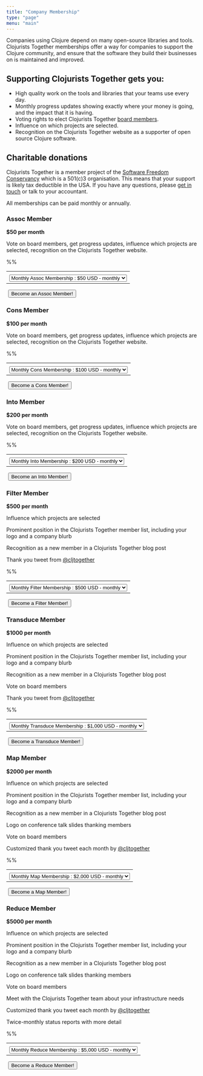 ```yaml
---
title: "Company Membership"
type: "page"
menu: "main"
---
```


Companies using Clojure depend on many open-source libraries and tools. Clojurists Together memberships offer a way for companies to support the Clojure community, and ensure that the software they build their businesses on is maintained and improved.

## Supporting Clojurists Together gets you:

* High quality work on the tools and libraries that your teams use every day.
* Monthly progress updates showing exactly where your money is going, and the impact that it is having.
* Voting rights to elect Clojurists Together [board members](/team).
* Influence on which projects are selected.
* Recognition on the Clojurists Together website as a supporter of open source Clojure software.

## Charitable donations

Clojurists Together is a member project of the [Software Freedom Conservancy](https://sfconservancy.org) which is a 501\(c)3 organisation. This means that your support is likely tax deductible in the USA. If you have any questions, please [get in touch](/contact) or talk to your accountant.

<section class="membership-tiers">
<p>All memberships can be paid monthly or annually.</p>


<section class="membership-tier">
<h3>Assoc Member</h3>
<b>$50 per month</b>
<p>Vote on board members, get progress updates, influence which projects are selected, recognition on the Clojurists Together website.</p>
<form action="https://www.paypal.com/cgi-bin/webscr" method="post" target="_top">
<input type="hidden" name="cmd" value="_s-xclick">
%<input type="hidden" name="hosted_button_id" value="7MEVKKH4TQ336">%
<table>
<tr>
<td>
<input type="hidden" name="on0" value="Membership Level"></td></tr>
<tr><td><select name="os0">
<option value="Monthly Assoc Membership">Monthly Assoc Membership : $50 USD - monthly</option>
<option value="Yearly Assoc Membership">Yearly Assoc Membership : $600 USD - yearly</option>
</select> </td></tr>
</table>
<input type="hidden" name="currency_code" value="USD">
<img alt="" border="0" src="https://www.paypalobjects.com/en_US/i/scr/pixel.gif" width="1" height="1">
<button class="become-a-member">Become an Assoc Member!</button>
</form>
</section>


<section class="membership-tier">
<h3>Cons Member</h3>
<b>$100 per month</b>

<p>Vote on board members, get progress updates, influence which projects are selected, recognition on the Clojurists Together website.</p>

<form action="https://www.paypal.com/cgi-bin/webscr" method="post" target="_top">
<input type="hidden" name="cmd" value="_s-xclick">
%<input type="hidden" name="hosted_button_id" value="7BLAYU6JEPXZ6">%
<table>
<tr><td><input type="hidden" name="on0" value="Membership Level"></td></tr><tr><td><select name="os0">
<option value="Monthly Cons Membership">Monthly Cons Membership : $100 USD - monthly</option>
<option value="Yearly Cons Membership">Yearly Cons Membership : $1,200 USD - yearly</option>
</select> </td></tr>
</table>
<input type="hidden" name="currency_code" value="USD">
<img alt="" border="0" src="https://www.paypalobjects.com/en_US/i/scr/pixel.gif" width="1" height="1">
<button class="become-a-member">Become a Cons Member!</button>
</form>
</section>


<section class="membership-tier">
<h3>Into Member</h3>
<b>$200 per month</b>

<p>Vote on board members, get progress updates, influence which projects are selected, recognition on the Clojurists Together website.</p>

<form action="https://www.paypal.com/cgi-bin/webscr" method="post" target="_top">
<input type="hidden" name="cmd" value="_s-xclick">
%<input type="hidden" name="hosted_button_id" value="3486MRLANRSDQ">%
<table>
<tr><td><input type="hidden" name="on0" value="Membership Level"></td></tr><tr><td><select name="os0">
<option value="Monthly Into Membership">Monthly Into Membership : $200 USD - monthly</option>
<option value="Yearly Into Membership">Yearly Into Membership : $2,400 USD - yearly</option>
</select> </td></tr>
</table>
<input type="hidden" name="currency_code" value="USD">
<img alt="" border="0" src="https://www.paypalobjects.com/en_US/i/scr/pixel.gif" width="1" height="1">
<button class="become-a-member">Become an Into Member!</button>
</form>
</section>


<section class="membership-tier">
<h3>Filter Member</h3>
<b>$500 per month</b>

<p>Influence which projects are selected</p>

<p>Prominent position in the Clojurists Together member list, including your logo and a company blurb</p>

<p>Recognition as a new member in a Clojurists Together blog post</p>

<p>Thank you tweet from <a href="https://twitter.com/cljtogether">@cljtogether</a></p></p>

<form action="https://www.paypal.com/cgi-bin/webscr" method="post" target="_top">
<input type="hidden" name="cmd" value="_s-xclick">
%<input type="hidden" name="hosted_button_id" value="ZCVLMJNPFJJMJ">%
<table>
<tr><td><input type="hidden" name="on0" value="Membership Level"></td></tr><tr><td><select name="os0">
<option value="Monthly Filter Membership">Monthly Filter Membership : $500 USD - monthly</option>
<option value="Yearly Filter Membership">Yearly Filter Membership : $6,000 USD - yearly</option>
</select> </td></tr>
</table>
<input type="hidden" name="currency_code" value="USD">
<img alt="" border="0" src="https://www.paypalobjects.com/en_US/i/scr/pixel.gif" width="1" height="1">
<button class="become-a-member">Become a Filter Member!</button>
</form>
</section>


<section class="membership-tier">
<h3>Transduce Member</h3>
<b>$1000 per month</b>

<p>Influence on which projects are selected</p>

<p>Prominent position in the Clojurists Together member list, including your logo and a company blurb</p>

<p>Recognition as a new member in a Clojurists Together blog post</p>

<p>Vote on board members</p>

<p>Thank you tweet from <a href="https://twitter.com/cljtogether">@cljtogether</a></p>

<form action="https://www.paypal.com/cgi-bin/webscr" method="post" target="_top">
<input type="hidden" name="cmd" value="_s-xclick">
%<input type="hidden" name="hosted_button_id" value="3HUZJEBTYBLJA">%
<table>
<tr><td><input type="hidden" name="on0" value="Membership Level"></td></tr><tr><td><select name="os0">
<option value="Monthly Transduce Membership">Monthly Transduce Membership : $1,000 USD - monthly</option>
<option value="Yearly Transduce Membership">Yearly Transduce Membership : $12,000 USD - yearly</option>
</select> </td></tr>
</table>
<input type="hidden" name="currency_code" value="USD">
<img alt="" border="0" src="https://www.paypalobjects.com/en_US/i/scr/pixel.gif" width="1" height="1">
<button class="become-a-member">Become a Transduce Member!</button>
</form>
</section>


<section class="membership-tier">
<h3>Map Member</h3>
<b>$2000 per month</b>

<p>Influence on which projects are selected</p>

<p>Prominent position in the Clojurists Together member list, including your logo and a company blurb</p>

<p>Recognition as a new member in a Clojurists Together blog post</p>

<p>Logo on conference talk slides thanking members</p>

<p>Vote on board members</p>

<p>Customized thank you tweet each month by <a href="https://twitter.com/cljtogether">@cljtogether</a></p>

<form action="https://www.paypal.com/cgi-bin/webscr" method="post" target="_top">
<input type="hidden" name="cmd" value="_s-xclick">
%<input type="hidden" name="hosted_button_id" value="YT98PJMCVF5U8">%
<table>
<tr><td><input type="hidden" name="on0" value="Membership Level"></td></tr><tr><td><select name="os0">
<option value="Monthly Map Membership">Monthly Map Membership : $2,000 USD - monthly</option>
<option value="Yearly Map Membership">Yearly Map Membership : $24,000 USD - yearly</option>
</select> </td></tr>
</table>
<input type="hidden" name="currency_code" value="USD">
<img alt="" border="0" src="https://www.paypalobjects.com/en_US/i/scr/pixel.gif" width="1" height="1">
<button class="become-a-member">Become a Map Member!</button>
</form>
</section>


<section class="membership-tier">
<h3>Reduce Member</h3>
<b>$5000 per month</b>

<p>Influence on which projects are selected</p>

<p>Prominent position in the Clojurists Together member list, including your logo and a company blurb</p>

<p>Recognition as a new member in a Clojurists Together blog post</p>

<p>Logo on conference talk slides thanking members</p>

<p>Vote on board members</p>

<p>Meet with the Clojurists Together team about your infrastructure needs</p>

<p>Customized thank you tweet each month by <a href="https://twitter.com/cljtogether">@cljtogether</a></p></p>

<p>Twice-monthly status reports with more detail</p>

<form action="https://www.paypal.com/cgi-bin/webscr" method="post" target="_top">
<input type="hidden" name="cmd" value="_s-xclick">
%<input type="hidden" name="hosted_button_id" value="SSJ294XGD9DZJ">%
<table>
<tr><td><input type="hidden" name="on0" value="Membership Level"></td></tr><tr><td><select name="os0">
<option value="Monthly Reduce Membership">Monthly Reduce Membership : $5,000 USD - monthly</option>
<option value="Yearly Reduce Membership">Yearly Reduce Membership : $60,000 USD - yearly</option>
</select> </td></tr>
</table>
<input type="hidden" name="currency_code" value="USD">
<img alt="" border="0" src="https://www.paypalobjects.com/en_US/i/scr/pixel.gif" width="1" height="1">
<button class="become-a-member">Become a Reduce Member!</button>
</form>
</section>
